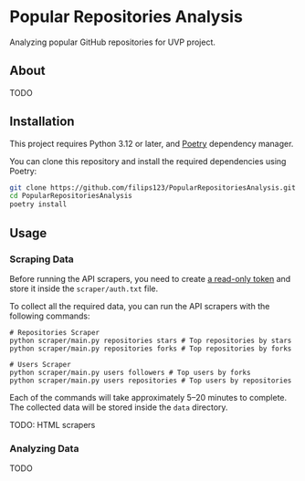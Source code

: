 # Popular Repositories Analysis

Analyzing popular GitHub repositories for UVP project.

## About

TODO

## Installation

This project requires Python 3.12 or later, and [Poetry](https://python-poetry.org/) dependency manager.

You can clone this repository and install the required dependencies using Poetry:

```bash
git clone https://github.com/filips123/PopularRepositoriesAnalysis.git
cd PopularRepositoriesAnalysis
poetry install
```

## Usage

### Scraping Data

Before running the API scrapers, you need to create [a read-only token](https://github.com/settings/tokens/new?description=Popular%20Repositories%20Analysis) and store it inside the `scraper/auth.txt` file.

To collect all the required data, you can run the API scrapers with the following commands:

```shell
# Repositories Scraper
python scraper/main.py repositories stars # Top repositories by stars
python scraper/main.py repositories forks # Top repositories by forks

# Users Scraper
python scraper/main.py users followers # Top users by forks
python scraper/main.py users repositories # Top users by repositories
```

Each of the commands will take approximately 5–20 minutes to complete. The collected data will be stored inside the `data` directory.

TODO: HTML scrapers

### Analyzing Data

TODO
